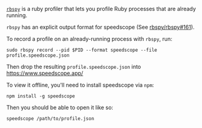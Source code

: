 [`rbspy`](https://rbspy.github.io/) is a ruby profiler that lets you profile Ruby processes that are already running.

`rbspy` has an explicit output format for speedscope (See [rbspy/rbspy#161](https://github.com/rbspy/rbspy/pull/161)).

To record a profile on an already-running process with `rbspy`, run:

```
sudo rbspy record --pid $PID --format speedscope --file profile.speedscope.json
```

Then drop the resulting `profile.speedscope.json` into https://www.speedscope.app/

To view it offline, you'll need to install speedscope via `npm`:

```
npm install -g speedscope
```

Then you should be able to open it like so:

```
speedscope /path/to/profile.json
```
